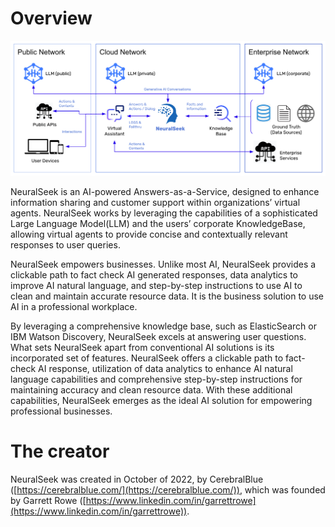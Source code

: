 # Overview

![NeuralSeek overview](images/ns_overview.png)

NeuralSeek is an AI-powered Answers-as-a-Service, designed to enhance information sharing and customer support within organizations’ virtual agents. NeuralSeek works by leveraging the capabilities of a sophisticated Large Language Model(LLM) and the users’ corporate KnowledgeBase, allowing virtual agents to provide concise and contextually relevant responses to user queries.

NeuralSeek empowers businesses. Unlike most AI, NeuralSeek provides a clickable path to fact check AI generated responses, data analytics to improve AI natural language, and step-by-step instructions to use AI to clean and maintain accurate resource data. It is the business solution to use AI in a professional workplace.

By leveraging a comprehensive knowledge base, such as ElasticSearch or IBM Watson Discovery, NeuralSeek excels at answering user questions. What sets NeuralSeek apart from conventional AI solutions is its incorporated set of features. NeuralSeek offers a clickable path to fact-check AI response, utilization of data analytics to enhance AI natural language capabilities and comprehensive step-by-step instructions for maintaining accuracy and clean resource data. With these additional capabilities, NeuralSeek emerges as the ideal AI solution for empowering professional businesses.

# The creator

NeuralSeek was created in October of 2022, by CerebralBlue ([https://cerebralblue.com/](https://cerebralblue.com/)), which was founded by Garrett Rowe ([https://www.linkedin.com/in/garrettrowe](https://www.linkedin.com/in/garrettrowe)).
